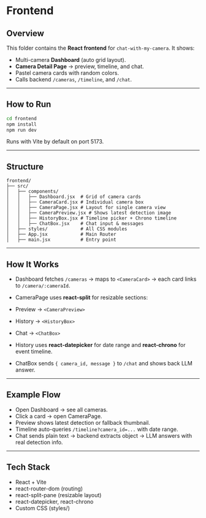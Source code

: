 # Frontend

## Overview

This folder contains the **React frontend** for `chat-with-my-camera`. It shows:

- Multi-camera **Dashboard** (auto grid layout).
- **Camera Detail Page** → preview, timeline, and chat.
- Pastel camera cards with random colors.
- Calls backend `/cameras`, `/timeline`, and `/chat`.

---

## How to Run

```bash
cd frontend
npm install
npm run dev
```

Runs with Vite by default on port 5173.

---

## Structure

```
frontend/
├── src/
│   ├── components/
│   │   ├── Dashboard.jsx  # Grid of camera cards
│   │   ├── CameraCard.jsx # Individual camera box
│   │   ├── CameraPage.jsx # Layout for single camera view
│   │   ├── CameraPreview.jsx # Shows latest detection image
│   │   ├── HistoryBox.jsx # Timeline picker + Chrono timeline
│   │   ├── ChatBox.jsx    # Chat input & messages
│   ├── styles/            # All CSS modules
│   ├── App.jsx            # Main Router
│   ├── main.jsx           # Entry point
```

---

## How It Works

- Dashboard fetches `/cameras` → maps to `<CameraCard>` → each card links to `/camera/:cameraId`.

- CameraPage uses **react-split** for resizable sections:

- Preview → `<CameraPreview>`
- History → `<HistoryBox>`
- Chat → `<ChatBox>`

- History uses **react-datepicker** for date range and **react-chrono** for event timeline.

- ChatBox sends `{ camera_id, message }` to `/chat` and shows back LLM answer.

---

## Example Flow

- Open Dashboard → see all cameras.
- Click a card → open CameraPage.
- Preview shows latest detection or fallback thumbnail.
- Timeline auto-queries `/timeline?camera_id=...` with date range.
- Chat sends plain text → backend extracts object → LLM answers with real detection info.

---

## Tech Stack

- React + Vite
- react-router-dom (routing)
- react-split-pane (resizable layout)
- react-datepicker, react-chrono
- Custom CSS (styles/)

